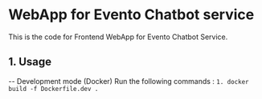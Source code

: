 # WebApp for Evento Chatbot service

This is the code for Frontend WebApp for Evento Chatbot Service.

## 1. Usage
-- Development mode (Docker)
Run the following commands : 
```1. docker build -f Dockerfile.dev .```
